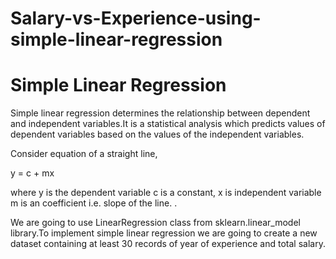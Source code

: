 # Salary-vs-Experience-using-simple-linear-regression

# Simple Linear Regression
Simple linear regression determines the relationship between dependent and independent variables.It is a statistical analysis which predicts values of dependent variables based on the values of the independent variables.

Consider equation of a straight line,

y = c + mx

where y is the dependent variable
c is a constant,
x is independent variable
m is an coefficient i.e. slope of the line.
.

We are going to use LinearRegression class from sklearn.linear_model library.To implement simple linear regression we are going to create a new dataset containing at least 30 records of year of experience and total salary.
